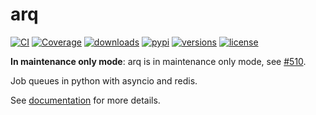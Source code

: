 # arq

[![CI](https://img.shields.io/github/actions/workflow/status/samuelcolvin/arq/ci.yml?branch=main&logo=github&label=CI)](https://github.com/samuelcolvin/arq/actions?query=event%3Apush+branch%3Amain+workflow%3ACI)
[![Coverage](https://codecov.io/gh/samuelcolvin/arq/branch/main/graph/badge.svg)](https://codecov.io/gh/samuelcolvin/arq)
[![downloads](https://static.pepy.tech/badge/arq/month)](https://pepy.tech/project/arq)
[![pypi](https://img.shields.io/pypi/v/arq.svg)](https://pypi.python.org/pypi/arq)
[![versions](https://img.shields.io/pypi/pyversions/arq.svg)](https://github.com/samuelcolvin/arq)
[![license](https://img.shields.io/github/license/samuelcolvin/arq.svg)](https://github.com/samuelcolvin/arq/blob/main/LICENSE)

**In maintenance only mode**: arq is in maintenance only mode, see [#510](https://github.com/python-arq/arq/issues/510).

Job queues in python with asyncio and redis.

See [documentation](https://arq-docs.helpmanual.io/) for more details.
